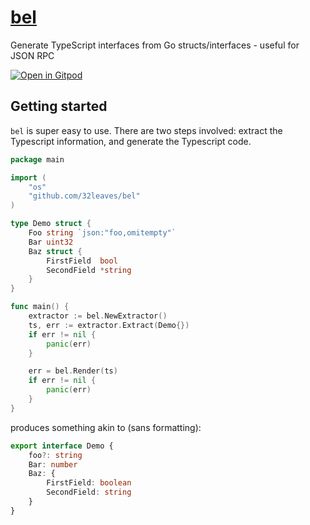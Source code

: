 # [bel](https://en.wikipedia.org/wiki/Bel_(mythology))
Generate TypeScript interfaces from Go structs/interfaces - useful for JSON RPC

[![Open in Gitpod](https://gitpod.io/button/open-in-gitpod.svg)](https://gitpod.io#github.com/32leaves/bel)

## Getting started
`bel` is super easy to use. There are two steps involved: extract the Typescript information, and generate the Typescript code.
```Go
package main

import (
    "os"
    "github.com/32leaves/bel"
)

type Demo struct {
    Foo string `json:"foo,omitempty"`
    Bar uint32
    Baz struct {
        FirstField  bool
        SecondField *string
    }
}

func main() {
    extractor := bel.NewExtractor()
    ts, err := extractor.Extract(Demo{})
    if err != nil {
        panic(err)
    }

    err = bel.Render(ts)
    if err != nil {
        panic(err)
    }
}
```

produces something akin to (sans formatting):

```TypeScript
export interface Demo {
    foo?: string
    Bar: number
    Baz: {
        FirstField: boolean
        SecondField: string
    }
}
```